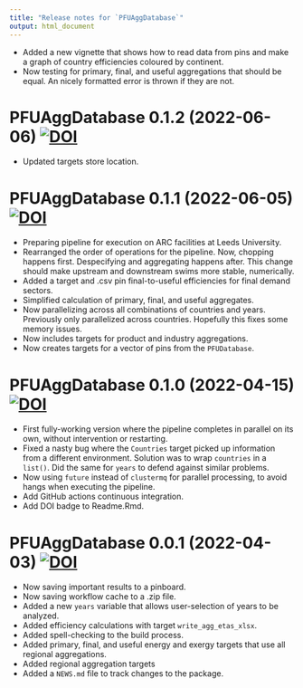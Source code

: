 ```yaml
---
title: "Release notes for `PFUAggDatabase`"
output: html_document
---
```


* Added a new vignette that shows how to 
  read data from pins and make a graph of 
  country efficiencies coloured by continent.
* Now testing for primary, final, and useful
  aggregations that should be equal.
  An nicely formatted error is thrown if they are not.


# PFUAggDatabase 0.1.2 (2022-06-06) [![DOI](https://zenodo.org/badge/DOI/10.5281/zenodo.8011597.svg)](https://doi.org/10.5281/zenodo.8011597)

* Updated targets store location.


# PFUAggDatabase 0.1.1 (2022-06-05) [![DOI](https://zenodo.org/badge/DOI/10.5281/zenodo.8007869.svg)](https://doi.org/10.5281/zenodo.8007869)

* Preparing pipeline for execution on ARC facilities at Leeds University.
* Rearranged the order of operations for the pipeline.
  Now, chopping happens first.
  Despecifying and aggregating happens after.
  This change should make upstream and downstream swims
  more stable, numerically.
* Added a target and .csv pin final-to-useful efficiencies
  for final demand sectors.
* Simplified calculation of primary, final, and useful aggregates.
* Now parallelizing across all combinations of countries and years.
  Previously only parallelized across countries.
  Hopefully this fixes some memory issues.
* Now includes targets for product and industry aggregations.
* Now creates targets for a vector of pins from the `PFUDatabase`.


# PFUAggDatabase 0.1.0 (2022-04-15) [![DOI](https://zenodo.org/badge/DOI/10.5281/zenodo.6463858.svg)](https://doi.org/10.5281/zenodo.6463858)

* First fully-working version where the pipeline
  completes in parallel on its own,
  without intervention or restarting.
* Fixed a nasty bug where the `Countries` target picked up
  information from a different environment.
  Solution was to wrap `countries` in a `list()`.
  Did the same for `years` to defend against similar problems.
* Now using `future` instead of `clustermq` for parallel processing,
  to avoid hangs when executing the pipeline.
* Add GitHub actions continuous integration.
* Add DOI badge to Readme.Rmd.


# PFUAggDatabase 0.0.1 (2022-04-03) [![DOI](https://zenodo.org/badge/DOI/10.5281/zenodo.6409760.svg)](https://doi.org/10.5281/zenodo.6409760)

* Now saving important results to a pinboard.
* Now saving workflow cache to a .zip file.
* Added a new `years` variable that allows user-selection of years to be analyzed.
* Added efficiency calculations with target `write_agg_etas_xlsx`.
* Added spell-checking to the build process.
* Added primary, final, and useful energy and exergy targets
  that use all regional aggregations.
* Added regional aggregation targets
* Added a `NEWS.md` file to track changes to the package.
